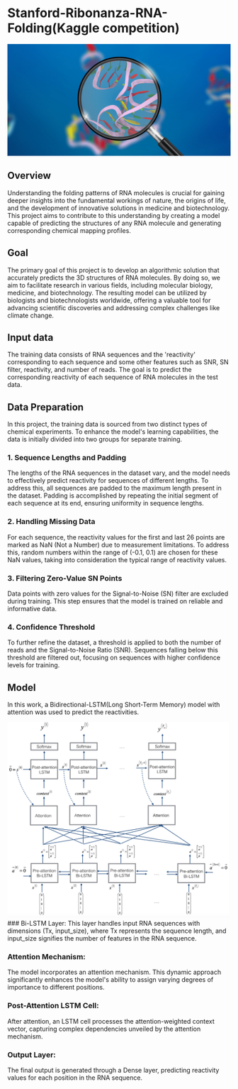 # Stanford-Ribonanza-RNA-Folding(Kaggle competition)
![ ](header.png)

## Overview
Understanding the folding patterns of RNA molecules is crucial for gaining deeper insights into the fundamental workings of nature, the origins of life, and the development of innovative solutions in medicine and biotechnology. This project aims to contribute to this understanding by creating a model capable of predicting the structures of any RNA molecule and generating corresponding chemical mapping profiles.

## Goal
The primary goal of this project is to develop an algorithmic solution that accurately predicts the 3D structures of RNA molecules. By doing so, we aim to facilitate research in various fields, including molecular biology, medicine, and biotechnology. The resulting model can be utilized by biologists and biotechnologists worldwide, offering a valuable tool for advancing scientific discoveries and addressing complex challenges like climate change.
## Input data
The training data consists of RNA sequences and the 'reactivity' corresponding to each sequence and some other features such as SNR, SN filter, reactivity, and number of reads. The goal is to predict the corresponding reactivity of each sequence of RNA molecules in the test data.
## Data Preparation
In this project, the training data is sourced from two distinct types of chemical experiments. To enhance the model's learning capabilities, the data is initially divided into two groups for separate training.

### 1. Sequence Lengths and Padding
The lengths of the RNA sequences in the dataset vary, and the model needs to effectively predict reactivity for sequences of different lengths. To address this, all sequences are padded to the maximum length present in the dataset. Padding is accomplished by repeating the initial segment of each sequence at its end, ensuring uniformity in sequence lengths.

### 2. Handling Missing Data
For each sequence, the reactivity values for the first and last 26 points are marked as NaN (Not a Number) due to measurement limitations. To address this, random numbers within the range of (-0.1, 0.1) are chosen for these NaN values, taking into consideration the typical range of reactivity values.

### 3. Filtering Zero-Value SN Points
Data points with zero values for the Signal-to-Noise (SN) filter are excluded during training. This step ensures that the model is trained on reliable and informative data.

### 4. Confidence Threshold
To further refine the dataset, a threshold is applied to both the number of reads and the Signal-to-Noise Ratio (SNR). Sequences falling below this threshold are filtered out, focusing on sequences with higher confidence levels for training.
## Model
In this work, a Bidirectional-LSTM(Long Short-Term Memory) model with attention was used to predict the reactivities. 

<img src="attn_model.png" width="500">
### Bi-LSTM Layer:
This layer handles input RNA sequences with dimensions (Tx, input_size), where Tx represents the sequence length, and input_size signifies the number of features in the RNA sequence.

### Attention Mechanism:
The model incorporates an attention mechanism. This dynamic approach significantly enhances the model's ability to assign varying degrees of importance to different positions.

### Post-Attention LSTM Cell: 
After attention, an LSTM cell processes the attention-weighted context vector, capturing complex dependencies unveiled by the attention mechanism.

### Output Layer:
The final output is generated through a Dense layer, predicting reactivity values for each position in the RNA sequence.
